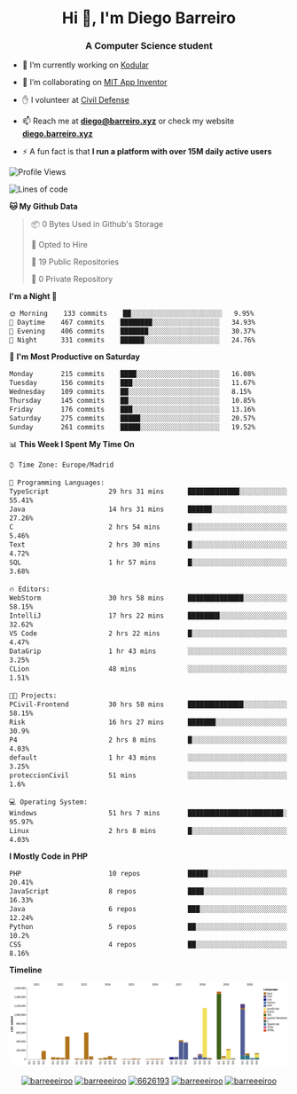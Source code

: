<h1 align="center">Hi 👋, I'm Diego Barreiro</h1>
<h3 align="center">A Computer Science student</h3>

- 🔭 I’m currently working on [Kodular](https://www.kodular.io)

- 👯 I’m collaborating on [MIT App Inventor](https://github.com/mit-cml/appinventor-sources)

- ✋ I volunteer at [Civil Defense](https://proteccioncivil.sdc.gal)

- 📫 Reach me at **diego@barreiro.xyz** or check my website **[diego.barreiro.xyz](https://diego.barreiro.xyz)**

- ⚡ A fun fact is that **I run a platform with over 15M daily active users**

<!--START_SECTION:waka-->
![Profile Views](http://img.shields.io/badge/Profile%20Views-11-blue)

![Lines of code](https://img.shields.io/badge/From%20Hello%20World%20I%27ve%20Written-16.1%20million%20lines%20of%20code-blue)

**🐱 My Github Data** 

> 📦 0 Bytes Used in Github's Storage 
 > 
> 💼 Opted to Hire
 > 
> 📜 19 Public Repositories
 > 
> 🔑 0 Private Repository 
 > 
**I'm a Night 🦉** 

```text
🌞 Morning    133 commits    ██░░░░░░░░░░░░░░░░░░░░░░░   9.95% 
🌆 Daytime    467 commits    ████████░░░░░░░░░░░░░░░░░   34.93% 
🌃 Evening    406 commits    ███████░░░░░░░░░░░░░░░░░░   30.37% 
🌙 Night      331 commits    ██████░░░░░░░░░░░░░░░░░░░   24.76%

```
📅 **I'm Most Productive on Saturday** 

```text
Monday       215 commits    ████░░░░░░░░░░░░░░░░░░░░░   16.08% 
Tuesday      156 commits    ███░░░░░░░░░░░░░░░░░░░░░░   11.67% 
Wednesday    109 commits    ██░░░░░░░░░░░░░░░░░░░░░░░   8.15% 
Thursday     145 commits    ██░░░░░░░░░░░░░░░░░░░░░░░   10.85% 
Friday       176 commits    ███░░░░░░░░░░░░░░░░░░░░░░   13.16% 
Saturday     275 commits    █████░░░░░░░░░░░░░░░░░░░░   20.57% 
Sunday       261 commits    █████░░░░░░░░░░░░░░░░░░░░   19.52%

```


📊 **This Week I Spent My Time On** 

```text
⌚︎ Time Zone: Europe/Madrid

💬 Programming Languages: 
TypeScript               29 hrs 31 mins      █████████████░░░░░░░░░░░░   55.41% 
Java                     14 hrs 31 mins      ██████░░░░░░░░░░░░░░░░░░░   27.26% 
C                        2 hrs 54 mins       █░░░░░░░░░░░░░░░░░░░░░░░░   5.46% 
Text                     2 hrs 30 mins       █░░░░░░░░░░░░░░░░░░░░░░░░   4.72% 
SQL                      1 hr 57 mins        █░░░░░░░░░░░░░░░░░░░░░░░░   3.68%

🔥 Editors: 
WebStorm                 30 hrs 58 mins      ██████████████░░░░░░░░░░░   58.15% 
IntelliJ                 17 hrs 22 mins      ████████░░░░░░░░░░░░░░░░░   32.62% 
VS Code                  2 hrs 22 mins       █░░░░░░░░░░░░░░░░░░░░░░░░   4.47% 
DataGrip                 1 hr 43 mins        ░░░░░░░░░░░░░░░░░░░░░░░░░   3.25% 
CLion                    48 mins             ░░░░░░░░░░░░░░░░░░░░░░░░░   1.51%

🐱‍💻 Projects: 
PCivil-Frontend          30 hrs 58 mins      ██████████████░░░░░░░░░░░   58.15% 
Risk                     16 hrs 27 mins      ███████░░░░░░░░░░░░░░░░░░   30.9% 
P4                       2 hrs 8 mins        █░░░░░░░░░░░░░░░░░░░░░░░░   4.03% 
default                  1 hr 43 mins        ░░░░░░░░░░░░░░░░░░░░░░░░░   3.25% 
proteccionCivil          51 mins             ░░░░░░░░░░░░░░░░░░░░░░░░░   1.6%

💻 Operating System: 
Windows                  51 hrs 7 mins       ████████████████████████░   95.97% 
Linux                    2 hrs 8 mins        █░░░░░░░░░░░░░░░░░░░░░░░░   4.03%

```

**I Mostly Code in PHP** 

```text
PHP                      10 repos            █████░░░░░░░░░░░░░░░░░░░░   20.41% 
JavaScript               8 repos             ████░░░░░░░░░░░░░░░░░░░░░   16.33% 
Java                     6 repos             ███░░░░░░░░░░░░░░░░░░░░░░   12.24% 
Python                   5 repos             ██░░░░░░░░░░░░░░░░░░░░░░░   10.2% 
CSS                      4 repos             ██░░░░░░░░░░░░░░░░░░░░░░░   8.16%

```


**Timeline**

![Chart not found](https://raw.githubusercontent.com/barreeeiroo/barreeeiroo/master/charts/bar_graph.png) 


<!--END_SECTION:waka-->

<p align="center">
<a href="https://twitter.com/barreeeiroo" target="blank"><img align="center" src="https://cdn.jsdelivr.net/npm/simple-icons@3.0.1/icons/twitter.svg" alt="barreeeiroo" height="20" width="20" /></a>
<a href="https://linkedin.com/in/barreeeiroo" target="blank"><img align="center" src="https://cdn.jsdelivr.net/npm/simple-icons@3.0.1/icons/linkedin.svg" alt="barreeeiroo" height="20" width="20" /></a>
<a href="https://stackoverflow.com/users/6626193" target="blank"><img align="center" src="https://cdn.jsdelivr.net/npm/simple-icons@3.0.1/icons/stackoverflow.svg" alt="6626193" height="20" width="20" /></a>
<a href="https://fb.com/barreeeiroo" target="blank"><img align="center" src="https://cdn.jsdelivr.net/npm/simple-icons@3.0.1/icons/facebook.svg" alt="barreeeiroo" height="20" width="20" /></a>
<a href="https://instagram.com/barreeeiroo" target="blank"><img align="center" src="https://cdn.jsdelivr.net/npm/simple-icons@3.0.1/icons/instagram.svg" alt="barreeeiroo" height="20" width="20" /></a>
</p>
